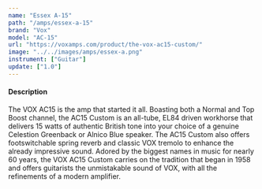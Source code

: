 ```yaml
---
name: "Essex A-15"
path: "/amps/essex-a-15"
brand: "Vox"
model: "AC-15"
url: "https://voxamps.com/product/the-vox-ac15-custom/"
image: "../../images/amps/essex-a.png"
instrument: ["Guitar"]
update: ["1.0"]
---
```

#### Description
The VOX AC15 is the amp that started it all. Boasting both a Normal and Top Boost channel, the AC15 Custom is an all-tube, EL84 driven workhorse that delivers 15 watts of authentic British tone into your choice of a genuine Celestion Greenback or Alnico Blue speaker. The AC15 Custom also offers footswitchable spring reverb and classic VOX tremolo to enhance the already impressive sound. Adored by the biggest names in music for nearly 60 years, the VOX AC15 Custom carries on the tradition that began in 1958 and offers guitarists the unmistakable sound of VOX, with all the refinements of a modern amplifier.